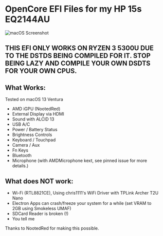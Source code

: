 # OpenCore EFI Files for my HP 15s EQ2144AU

![macOS Screenshot](https://github.com/Otus9051/Hackintosh-HP-15s-eq2144au/assets/58171861/8b4212e3-d406-4217-8e79-6eec43db214f)


## THIS EFI ONLY WORKS ON RYZEN 3 5300U DUE TO THE DSTDS BEING COMPILED FOR IT. STOP BEING LAZY AND COMPILE YOUR OWN DSDTS FOR YOUR OWN CPUS.

## What Works:
Tested on macOS 13 Ventura
- AMD iGPU (NootedRed)
- External Display via HDMI
- Sound with ALCID 13
- USB A/C
- Power / Battery Status
- Brightness Controls
- Keyboard / Touchpad
- Camera / Aux
- Fn Keys
- Bluetooth
- Microphone (with AMDMicrophone kext, see pinned issue for more details.)

## What does NOT work:
- Wi-Fi (RTL8821CE), Using chris1111's WiFi Driver with TPLink Archer T2U Nano
- Electron Apps can crash/freeze your system for a while (set VRAM to 2GB using Smokeless UMAF)
- SDCard Reader is broken (!)
- You tell me

Thanks to NootedRed for making this possible.
